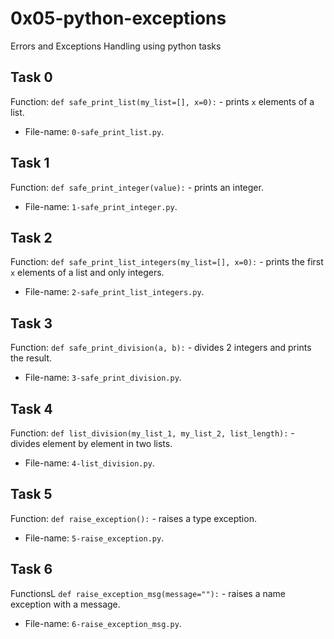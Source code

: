 # 0x05-python-exceptions
Errors and Exceptions Handling using python tasks

## Task 0
Function: `def safe_print_list(my_list=[], x=0):` - prints `x` elements of a list.
 * File-name: `0-safe_print_list.py`.

## Task 1
Function: `def safe_print_integer(value):` - prints an integer.
* File-name: `1-safe_print_integer.py`.

## Task 2
Function: `def safe_print_list_integers(my_list=[], x=0):` - prints the first `x` elements of a list and only integers.
* File-name: `2-safe_print_list_integers.py`.

## Task 3
Function: `def safe_print_division(a, b):` - divides 2 integers and prints the result.
* File-name: `3-safe_print_division.py`.

## Task 4
Function: `def list_division(my_list_1, my_list_2, list_length):` - divides element by element in two lists.
* File-name: `4-list_division.py`.

## Task 5
Function: `def raise_exception():` - raises a type exception.
* File-name: `5-raise_exception.py`.

## Task 6
FunctionsL `def raise_exception_msg(message=""):` - raises a name exception with a message.
* File-name: `6-raise_exception_msg.py`.
